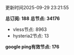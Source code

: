 更新时间2025-09-29 23:21:55

**总订阅: 188**
**总节点: 34176**
- vless节点: 8963
- hysteria2节点: 13

**google ping有效节点: 176**

